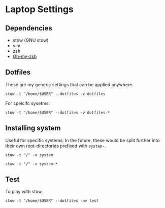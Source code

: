 # Laptop Settings

## Dependencies

- stow (GNU stow)
- vim
- zsh
- [Oh-my-zsh](https://ohmyz.sh/)

## Dotfiles

These are my generic settings that can be applied anywhere.

`stow -t "/home/$USER" --dotfiles -v dotfiles`

For speicifc sysetms:

`stow -t "/home/$USER" --dotfiles -v dotfiles-*`

## Installing system

Useful for specific systems. In the future, these would be split
further into their own root-directories prefixed with `system-`.

`stow -t "/" -v system`

`stow -t "/" -v system-*`

## Test

To play with stow.

`stow -t "/home/$USER" --dotfiles -nv test`
